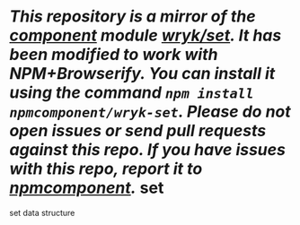 *This repository is a mirror of the [component](http://component.io) module [wryk/set](http://github.com/wryk/set). It has been modified to work with NPM+Browserify. You can install it using the command `npm install npmcomponent/wryk-set`. Please do not open issues or send pull requests against this repo. If you have issues with this repo, report it to [npmcomponent](https://github.com/airportyh/npmcomponent).*
set
===

set data structure
